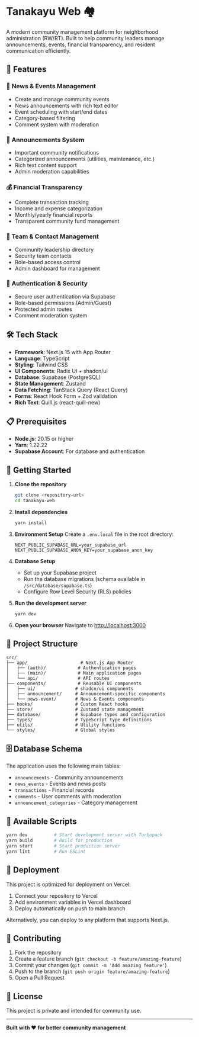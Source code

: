 # Tanakayu Web 🏘️

A modern community management platform for neighborhood administration (RW/RT). Built to help community leaders manage announcements, events, financial transparency, and resident communication efficiently.

## 🚀 Features

### 📰 **News & Events Management**

- Create and manage community events
- News announcements with rich text editor
- Event scheduling with start/end dates
- Category-based filtering
- Comment system with moderation

### 📢 **Announcements System**

- Important community notifications
- Categorized announcements (utilities, maintenance, etc.)
- Rich text content support
- Admin moderation capabilities

### 💰 **Financial Transparency**

- Complete transaction tracking
- Income and expense categorization
- Monthly/yearly financial reports
- Transparent community fund management

### 👥 **Team & Contact Management**

- Community leadership directory
- Security team contacts
- Role-based access control
- Admin dashboard for management

### 🔐 **Authentication & Security**

- Secure user authentication via Supabase
- Role-based permissions (Admin/Guest)
- Protected admin routes
- Comment moderation system

## 🛠️ Tech Stack

- **Framework**: Next.js 15 with App Router
- **Language**: TypeScript
- **Styling**: Tailwind CSS
- **UI Components**: Radix UI + shadcn/ui
- **Database**: Supabase (PostgreSQL)
- **State Management**: Zustand
- **Data Fetching**: TanStack Query (React Query)
- **Forms**: React Hook Form + Zod validation
- **Rich Text**: Quill.js (react-quill-new)

## 📋 Prerequisites

- **Node.js**: 20.15 or higher
- **Yarn**: 1.22.22
- **Supabase Account**: For database and authentication

## 🚀 Getting Started

1. **Clone the repository**

   ```bash
   git clone <repository-url>
   cd tanakayu-web
   ```

2. **Install dependencies**

   ```bash
   yarn install
   ```

3. **Environment Setup**
   Create a `.env.local` file in the root directory:

   ```env
   NEXT_PUBLIC_SUPABASE_URL=your_supabase_url
   NEXT_PUBLIC_SUPABASE_ANON_KEY=your_supabase_anon_key
   ```

4. **Database Setup**
   - Set up your Supabase project
   - Run the database migrations (schema available in `/src/database/supabase.ts`)
   - Configure Row Level Security (RLS) policies

5. **Run the development server**

   ```bash
   yarn dev
   ```

6. **Open your browser**
   Navigate to [http://localhost:3000](http://localhost:3000)

## 📁 Project Structure

```
src/
├── app/                    # Next.js App Router
│   ├── (auth)/            # Authentication pages
│   ├── (main)/            # Main application pages
│   └── api/               # API routes
├── components/            # Reusable UI components
│   ├── ui/               # shadcn/ui components
│   ├── announcement/     # Announcement-specific components
│   └── news-event/       # News & Events components
├── hooks/                # Custom React hooks
├── store/                # Zustand state management
├── database/             # Supabase types and configuration
├── types/                # TypeScript type definitions
├── utils/                # Utility functions
└── styles/               # Global styles
```

## 🗄️ Database Schema

The application uses the following main tables:

- `announcements` - Community announcements
- `news_events` - Events and news posts
- `transactions` - Financial records
- `comments` - User comments with moderation
- `announcement_categories` - Category management

## 🔧 Available Scripts

```bash
yarn dev          # Start development server with Turbopack
yarn build        # Build for production
yarn start        # Start production server
yarn lint         # Run ESLint
```

## 🚀 Deployment

This project is optimized for deployment on Vercel:

1. Connect your repository to Vercel
2. Add environment variables in Vercel dashboard
3. Deploy automatically on push to main branch

Alternatively, you can deploy to any platform that supports Next.js.

## 🤝 Contributing

1. Fork the repository
2. Create a feature branch (`git checkout -b feature/amazing-feature`)
3. Commit your changes (`git commit -m 'Add amazing feature'`)
4. Push to the branch (`git push origin feature/amazing-feature`)
5. Open a Pull Request

## 📝 License

This project is private and intended for community use.

---

**Built with ❤️ for better community management**
